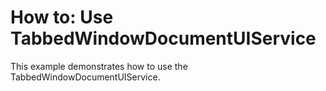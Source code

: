 # How to: Use TabbedWindowDocumentUIService


This example demonstrates how to use the TabbedWindowDocumentUIService.

<br/>



